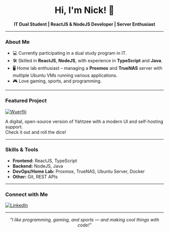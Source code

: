 <!-- Profile README for Nick-Leon-342 -->

<div align="center">

# Hi, I'm Nick! 👋

**IT Dual Student | ReactJS & NodeJS Developer | Server Enthusiast**

</div>

---

### About Me

- 💻 Currently participating in a dual study program in IT.
- 🛠️ Skilled in **ReactJS**, **NodeJS**, with experience in **TypeScript** and **Java**.
- 🖥️ Home lab enthusiast – managing a **Proxmox** and **TrueNAS** server with multiple Ubuntu VMs running various applications.
- 🎮 Love gaming, sports, and programming.

---

### Featured Project

[![Wuerflii](https://img.shields.io/badge/Wuerflii-Yahtzee%20Online-blue?logo=github)](https://github.com/Nick-Leon-342/Wuerflii.git)

A digital, open-source version of Yahtzee with a modern UI and self-hosting support.<br>
Check it out and roll the dice!

---

### Skills & Tools

- **Frontend:** ReactJS, TypeScript
- **Backend:** NodeJS, Java
- **DevOps/Home Lab:** Proxmox, TrueNAS, Ubuntu Server, Docker
- **Other:** Git, REST APIs

---

### Connect with Me

[![LinkedIn](https://img.shields.io/badge/LinkedIn-nick--schneider--618454323-blue?logo=linkedin)](https://www.linkedin.com/in/nick-schneider-618454323)

---

<div align="center">

*“I like programming, gaming, and sports — and making cool things with code!”*

</div>
